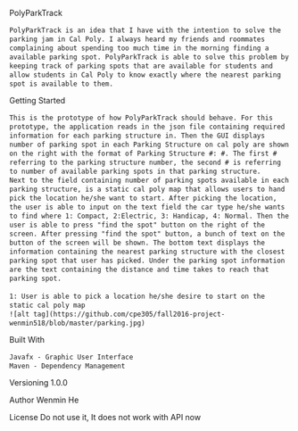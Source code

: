 	
PolyParkTrack

	PolyParkTrack is an idea that I have with the intention to solve the parking jam in Cal Poly. I always heard my friends and roommates complaining about spending too much time in the morning finding a available parking spot. PolyParkTrack is able to solve this problem by keeping track of parking spots that are available for students and allow students in Cal Poly to know exactly where the nearest parking spot is available to them.

Getting Started
	
	This is the prototype of how PolyParkTrack should behave. For this prototype, the application reads in the json file containing required information for each parking structure in. Then the GUI displays number of parking spot in each Parking Structure on cal poly are shown on the right with the format of Parking Structure #: #. The first # referring to the parking structure number, the second # is referring to number of available parking spots in that parking structure. 
	Next to the field containing number of parking spots available in each parking structure, is a static cal poly map that allows users to hand pick the location he/she want to start. After picking the location, the user is able to input on the text field the car type he/she wants to find where 1: Compact, 2:Electric, 3: Handicap, 4: Normal. Then the user is able to press "find the spot" button on the right of the screen. After pressing "find the spot" button, a bunch of text on the button of the screen will be shown. The bottom text displays the information containing the nearest parking structure with the closest parking spot that user has picked. Under the parking spot information are the text containing the distance and time takes to reach that parking spot.
	
	1: User is able to pick a location he/she desire to start on the static cal poly map 
	![alt tag](https://github.com/cpe305/fall2016-project-wenmin518/blob/master/parking.jpg)
	
Built With

	Javafx - Graphic User Interface	
	Maven - Dependency Management

Versioning
	1.0.0

Author
	Wenmin He

License
	Do not use it, It does not work with API now